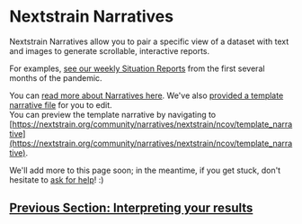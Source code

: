 # Nextstrain Narratives  
<!-- WARNING -->
<!-- Do not edit this file from within the docs.nextstrain.org repository. -->
<!-- It is fetched from another repository to be included in the docs.nextstrain.org build. -->
<!-- So, if you edit it after it is fetched into docs.nextstrain.org, your changes will be lost. -->
<!-- Instead, edit this file in its own repository and commit your changes there. -->
<!-- For more details on this (temporary) implementation, see https://github.com/nextstrain/docs.nextstrain.org#fetching-of-documents-from-other-repositories -->
<!-- This file is fetched from: https://github.com/nextstrain/ncov/blob/master/docs/narratives.md -->
<!-- WARNING -->
<!-- WARNING -->
<!-- WARNING -->

Nextstrain Narratives allow you to pair a specific view of a dataset with text and images to generate scrollable, interactive reports.

For examples, [see our weekly Situation Reports](https://nextstrain.org/ncov-sit-reps) from the first several months of the pandemic.

You can [read more about Narratives here](https://nextstrain.org/docs/narratives/introduction).
We've also [provided a template narrative file](https://github.com/nextstrain/ncov/tree/master/narratives/template_narrative.md) for you to edit.  
You can preview the template narrative by navigating to [https://nextstrain.org/community/narratives/nextstrain/ncov/template_narrative](https://nextstrain.org/community/narratives/nextstrain/ncov/template_narrative).

We'll add more to this page soon; in the meantime, if you get stuck, don't hesitate to [ask for help](README.md#Help)! :)

## [Previous Section: Interpreting your results](interpretation.md)

